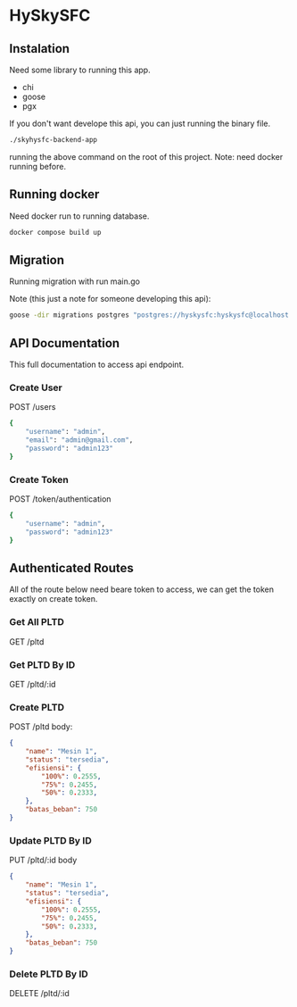 # HySkySFC

## Instalation
Need some library to running this app.
- chi
- goose
- pgx

If you don't want develope this api, you can just running the binary file.
```bash
./skyhysfc-backend-app
```
running the above command on the root of this project.
Note: need docker running before.

## Running docker
Need docker run to running database.
```bash
docker compose build up
```

## Migration
Running migration with run main.go

Note (this just a note for someone developing this api):
```bash
goose -dir migrations postgres "postgres://hyskysfc:hyskysfc@localhost:5432/hyskysfc?sslmode=disable" up
```

## API Documentation
This full documentation to access api endpoint.

### Create User
POST /users
```bash
{
    "username": "admin",
    "email": "admin@gmail.com",
    "password": "admin123"
}
```

### Create Token
POST /token/authentication
```bash
{
    "username": "admin",
    "password": "admin123"
}
```

## Authenticated Routes
All of the route below need beare token to access, we can get the token exactly on create token.

### Get All PLTD
GET /pltd

### Get PLTD By ID
GET /pltd/:id

### Create PLTD
POST /pltd
body:
```json
{
    "name": "Mesin 1",
    "status": "tersedia",
    "efisiensi": {
        "100%": 0.2555,
        "75%": 0.2455,
        "50%": 0.2333,
    },
    "batas_beban": 750
}
```
### Update PLTD By ID
PUT /pltd/:id
body
```json
{
    "name": "Mesin 1",
    "status": "tersedia",
    "efisiensi": {
        "100%": 0.2555,
        "75%": 0.2455,
        "50%": 0.2333,
    },
    "batas_beban": 750
}
```
### Delete PLTD By ID
DELETE /pltd/:id

